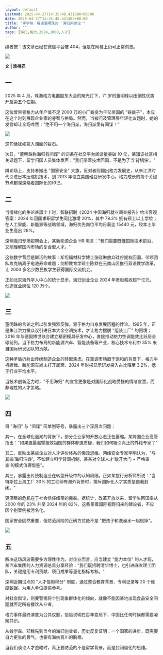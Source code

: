 ```yaml
---
layout: default
Lastmod: 2025-04-27T14:35:48.431590+00:00
date: 2025-04-27T14:35:48.431402+00:00
title: "李宇琛｜解读董明珠的 '海归间谍论'"
author: ""
tags: [海归,格力,2024,2000,人才]
---
```


编者按：该文章已经在微信平台被 404，但是在网易上仍可正常浏览。

![](https://images.weserv.nl/?url=https%3A//chinadigitaltimes.net/chinese/files/2025/04/%25E8%2591%25A3%25E6%2598%258E%25E7%258F%25A01.jpeg)

**文 | 难得君**

一
-

2025 年 4 月，珠海格力电器股东大会的聚光灯下，71 岁的董明珠以压倒性优势开启第五个任期。

这位曾带领格力从年产值不足 2000 万的小厂蜕变为千亿帝国的 "铁娘子"，本应在这个时刻展现企业家的睿智与格局。然而，当被问及管理层年轻化议题时，她的发言却让全场哗然："绝不用一个海归派，海归派里有间谍！"

![](https://images.weserv.nl/?url=https%3A//chinadigitaltimes.net/chinese/files/2025/04/%25E8%2591%25A3%25E6%2598%258E%25E7%258F%25A02.jpeg)

这句话犹如投入湖面的巨石。

次日，"董明珠称海归有间谍" 的词条在社交平台阅读量突破 10 亿，某知识社区相关话题下，留学归国人员集体发声："我们带着技术回国，不是为了当’背锅侠’。"

舆论场上，支持者搬出 "国家安全" 大旗，反对者则翻出格力发展史，从朱江洪时代引进日本压缩机技术，到 2013 年设立美国硅谷研发中心，格力成长的每个关键节点都深深烙着国际化的印记。

二
-

当情绪化的争论甚嚣尘上时，智联招聘《2024 中国海归就业调查报告》给出客观答案：2024 年回国求职留学生同比激增 20%，其中 79.3% 拥有硕士以上学位；在人工智能、新能源等战略领域，海归优先岗位平均月薪达 15440 元，较本土毕业生高出 28%。

深圳海归专场招聘会上，某新能源企业 HR 坦言："我们需要既懂国际技术前沿，又能理解国内市场的复合型人才。"

这些数字背后是鲜活的故事：斯坦福材料学博士张晓琳放弃硅谷期权回国，带领团队攻克钠离子电池寿命难题；剑桥教育学硕士陈默在云南山区推行双语教学改革，让 2000 多名少数民族学生获得国际交流机会。

正如北京海外学人中心的统计显示，海归创业企业 2024 年贡献税收超千亿元，创造就业岗位 120 万个。

![](https://images.weserv.nl/?url=https%3A//chinadigitaltimes.net/chinese/files/2025/04/%25E8%2591%25A3%25E6%2598%258E%25E7%258F%25A03.jpeg)

三
-

董明珠的言论之所以引发强烈反弹，源于格力自身发展历程的悖论。1995 年，正是朱江洪力排众议引进日本大金空调技术，才让格力摆脱 "组装工厂" 的困境；2016 年与德国博世联合建立精密模具研发中心，直接推动格力空调能效比跃居全球前列。当下格力布局的新能源汽车、智能装备等产业，核心技术专利中 35% 来自国际研发团队的贡献。

这种矛盾折射出传统制造企业的转型焦虑。在空调市场趋于饱和的背景下，格力手机折戟、新能源车尚未打开局面，2024 年财报显示研发投入占比降至 3.2%，低于行业平均水平。

当技术创新乏力时，"不用海归" 的宣言更像是对国际化战略受挫的情绪宣泄，而非理性的人才策略。

![](https://images.weserv.nl/?url=https%3A//chinadigitaltimes.net/chinese/files/2025/04/%25E8%2591%25A3%25E6%2598%258E%25E7%258F%25A04.jpeg)

四
-

将 "海归" 与 "间谍" 简单划等号，暴露出三个深层次问题：

其一，在全球化退潮的背景下，部分企业家的开放心态正在萎缩。某跨国企业高管指出："如果连最渴望报效祖国的群体都遭质疑，我们如何吸引真正的外籍专家？"

其二，反映出某些企业对人才评价体系的懒政思维。网络安全专家李明认为，"与其搞’海归洁癖’，不如建立科学背调机制，某某对全球人才’敞开大门 + 严格审查’的模式值得借鉴"。

其三，暴露出传统制造业在转型升级中的认知局限。正如某投行分析师所说："当特斯拉上海工厂 30% 的工程师有海外背景时，排斥国际化人才实质是自我封闭。"

更深层的危机在于社会信任纽带的撕裂。据统计，改革开放以来，留学生回国率从 2000 年的 23% 升至 2024 年的 82%，这些带着国际视野归来的建设者，不应因个别案例被污名化。

国家安全固然重要，但防范风险的正确方式绝不是 "把孩子和洗澡水一起倒掉"。

![](https://images.weserv.nl/?url=https%3A//chinadigitaltimes.net/chinese/files/2025/04/%25E8%2591%25A3%25E6%2598%258E%25E7%258F%25A05.jpeg)

五
-

解决这场风波需要多方理性作为。对企业而言，应当建立 "能力本位" 的人才观，某汽车集团的人力资源总监分享经验："我们既招聘清华博士，也引进麻省理工团队，关键是用专利贡献、项目成果等量化指标考核。"

深圳近期试点的 "人才信用积分" 制度，通过整合教育背景、专利记录等 20 个维度数据，为用人单位提供参考。

对社会舆论，则要警惕将个别现象群体化的倾向，就像不能因某地出现食品安全问题就否定所有餐饮从业者。

格力事件最终演变为公共议题，恰恰说明在百年变局下，中国比任何时候都需要凝聚共识。

从钱学森、邓稼先到当今的海归创业者，历史反复证明：一个国家的进步，既需要自力更生的骨气，也要有海纳百川的胸襟。

当我们谈论人才战略时，真正要防范的不是留学背景，而是封闭僵化的思维。

